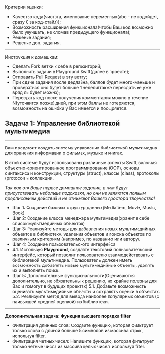 Критерии оценки:

- Качество кода(чистота, именование переменных(abc - не подойдет, сразу 0 за код-стайл));
- Возможность расширения функционала(чтобы Ваш код возможно было улучшать, не сломав предыдущего функционала);
- Решение задания;
- Решение доп. задания.

---
Инструкция к домашкам:

- Сделать Fork ветки к себе в репозиторий;
- Выполнить задачи в Playground Swift(далее в проекте);
- Отправить Pull Request в эту ветку;
- При сдаче задания после дедлайна, баллов будет много-меньше и проверяться оно будет больше 1 недели(также пересдать ее уже вряд ли будет можно);
- Пересдать код после получения комментария можно в течение N(уточнится позже) дней, при этом баллы не потеряются, возможность на ошибки у Вас имеется и поощряется.

**Задача 1: Управление библиотекой мультимедиа**
-
___


Вам предстоит создать систему управления библиотекой мультимедиа для хранения информации о фильмах, музыке и книгах. 

В этой системе будут использованы различные аспекты Swift, включая объектно-ориентированное программирование (OOP), основы синтаксиса и конструкции, структуры (struct), классы (class), протоколы (protocol) и коллекции.

*Так как это Ваше первое домашнее задание, в нем будут присутствовать небольше подсказки, но они не являются полным предписанием действий и не отнимают Вашего простора творчества!*

- Шаг 1: Создание базовых структур данных(MediaItem, Movie, Music, Book)
- Шаг 2: Создание класса менеджера мультимедиа(хранит в себе список мультмедийных объектов)
- Шаг 3: Реализуйте методы для добавления новых мультимедийных объектов в библиотеку, удаления объектов и поиска объектов по различным критериям (например, по названию или автору).
- Шаг 4: Создание пользовательского интерфейса
 - 4.1. Используя **Playground**, создайте текстовый пользовательский интерфейс, который позволит пользователю взаимодействовать с библиотекой мультимедиа. Пользователь должен иметь возможность добавлять новые мультимедийные объекты, удалять их и выполнять поиск.
- Шаг 5: Дополнительные функциональности(Оцениваются дополнительно, не обязательны к решению, но крайне полезны для Вас и помогут в будущих проектах)
5.1. Добавьте возможность оценивать мультимедийные объекты и сохранять оценки в объектах.
5.2. Реализуйте метод для вывода наиболее популярных объектов (с наивысшей средней оценкой) из библиотеки.

___

**Дополнительная задача: Функция высшего порядка filter**

- Фильтрация длинных слов: Создайте функцию, которая фильтрует только слова с длиной больше 5 символов из массива строк, используя filter.
- Фильтрация четных чисел: Напишите функцию, которая фильтрует только четные числа из массива целых чисел, используя filter.

